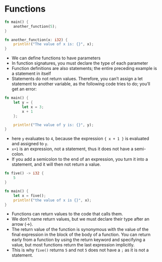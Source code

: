 # Functions

```rust
fn main() {
    another_function(5);
}

fn another_function(x: i32) {
    println!("The value of x is: {}", x);
}
```
- We can define functions to have parameters
- In function signatures, you must declare the type of each parameter
- Function definitions are also statements; the entire preceding example is a statement in itself
- Statements do not return values. Therefore, you can’t assign a let statement to another variable, as the following code tries to do; you’ll get an error:

```rust
fn main() {
    let y = {
        let x = 3;
        x + 1
    };

    println!("The value of y is: {}", y);
}
```
- here `y` evaluates to `4`, because the expression `{ x + 1 }` is evaluated and assigned to `y`.
- `x+1` is an expression, not a statement, thus it does not have a semi-colon.
-  If you add a semicolon to the end of an expression, you turn it into a statement, and it will then not return a value. 

```rust
fn five() -> i32 {
    5
}

fn main() {
    let x = five();
    println!("the value of x is {}", x);
}
```
- Functions can return values to the code that calls them. 
- We don’t name return values, but we must declare their type after an arrow (->). 
- The return value of the function is synonymous with the value of the final expression in the block of the body of a function. You can return early from a function by using the return keyword and specifying a value, but most functions return the last expression implicitly. 
- This is why `five()` returns `5` and not `5` does not have a `;` as it is not a statement.
